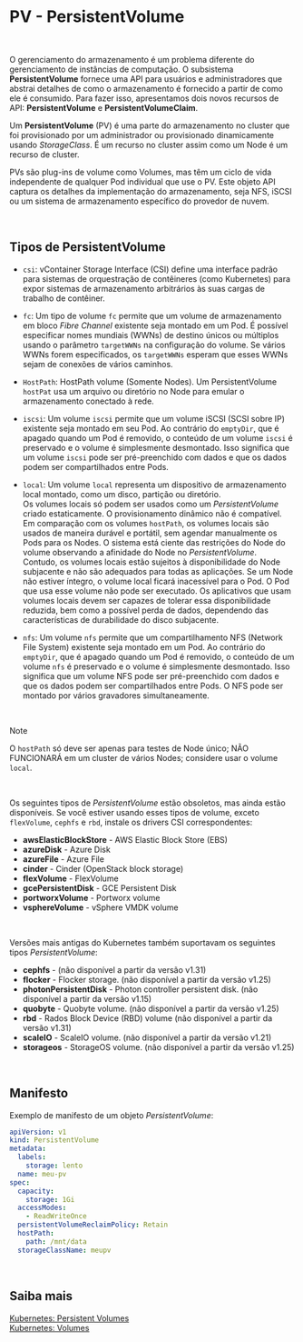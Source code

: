 # PV - PersistentVolume

<br>

O gerenciamento do armazenamento é um problema diferente do gerenciamento de instâncias de computação. O subsistema **PersistentVolume** fornece uma API para usuários e administradores que abstrai detalhes de como o armazenamento é fornecido a partir de como ele é consumido. Para fazer isso, apresentamos dois novos recursos de API: **PersistentVolume** e **PersistentVolumeClaim**.

Um **PersistentVolume** (PV) é uma parte do armazenamento no cluster que foi provisionado por um administrador ou provisionado dinamicamente usando *StorageClass*. É um recurso no cluster assim como um Node é um recurso de cluster.

PVs são plug-ins de volume como Volumes, mas têm um ciclo de vida independente de qualquer Pod individual que use o PV. Este objeto API captura os detalhes da implementação do armazenamento, seja NFS, iSCSI ou um sistema de armazenamento específico do provedor de nuvem.

<br>


## Tipos de PersistentVolume

- `csi`: vContainer Storage Interface (CSI) define uma interface padrão para sistemas de orquestração de contêineres (como Kubernetes) para expor sistemas de armazenamento arbitrários às suas cargas de trabalho de contêiner.

- `fc`: Um tipo de volume `fc` permite que um volume de armazenamento em bloco *Fibre Channel* existente seja montado em um Pod. É possível especificar nomes mundiais (WWNs) de destino únicos ou múltiplos usando o parâmetro `targetWWNs` na configuração do volume. Se vários WWNs forem especificados, os `targetWWNs` esperam que esses WWNs sejam de conexões de vários caminhos.

- `HostPath`: HostPath volume (Somente Nodes). Um PersistentVolume `hostPat` usa um arquivo ou diretório no Node para emular o armazenamento conectado à rede.

- `iscsi`: Um volume `iscsi` permite que um volume iSCSI (SCSI sobre IP) existente seja montado em seu Pod. Ao contrário do `emptyDir`, que é apagado quando um Pod é removido, o conteúdo de um volume `iscsi` é preservado e o volume é simplesmente desmontado. Isso significa que um volume `iscsi` pode ser pré-preenchido com dados e que os dados podem ser compartilhados entre Pods.

- `local`: Um volume `local` representa um dispositivo de armazenamento local montado, como um disco, partição ou diretório.  
Os volumes locais só podem ser usados como um *PersistentVolume* criado estaticamente. O provisionamento dinâmico não é compatível. Em comparação com os volumes `hostPath`, os volumes locais são usados de maneira durável e portátil, sem agendar manualmente os Pods para os Nodes. O sistema está ciente das restrições do Node do volume observando a afinidade do Node no *PersistentVolume*.   
Contudo, os volumes locais estão sujeitos à disponibilidade do Node subjacente e não são adequados para todas as aplicações. Se um Node não estiver íntegro, o volume local ficará inacessível para o Pod. O Pod que usa esse volume não pode ser executado. Os aplicativos que usam volumes locais devem ser capazes de tolerar essa disponibilidade reduzida, bem como a possível perda de dados, dependendo das características de durabilidade do disco subjacente.

- `nfs`: Um volume `nfs` permite que um compartilhamento NFS (Network File System) existente seja montado em um Pod. Ao contrário do `emptyDir`, que é apagado quando um Pod é removido, o conteúdo de um volume `nfs` é preservado e o volume é simplesmente desmontado. Isso significa que um volume NFS pode ser pré-preenchido com dados e que os dados podem ser compartilhados entre Pods. O NFS pode ser montado por vários gravadores simultaneamente.

<br>

>[!Note]
O `hostPath` só deve ser apenas para testes de Node único; NÃO FUNCIONARÁ em um cluster de vários Nodes; considere usar o volume `local`.

<br>

Os seguintes tipos de *PersistentVolume* estão obsoletos, mas ainda estão disponíveis. Se você estiver usando esses tipos de volume, exceto `flexVolume`, `cephfs` e `rbd`, instale os drivers CSI correspondentes:

- **awsElasticBlockStore** - AWS Elastic Block Store (EBS) 
- **azureDisk** - Azure Disk 
- **azureFile** - Azure File 
- **cinder** - Cinder (OpenStack block storage) 
- **flexVolume** - FlexVolume 
- **gcePersistentDisk** - GCE Persistent Disk 
- **portworxVolume** - Portworx volume 
- **vsphereVolume** - vSphere VMDK volume 

<br>

Versões mais antigas do Kubernetes também suportavam os seguintes tipos *PersistentVolume*:

- **cephfs** - (não disponível a partir da versão v1.31)
- **flocker** - Flocker storage. (não disponível a partir da versão v1.25)
- **photonPersistentDisk** - Photon controller persistent disk. (não disponível a partir da versão v1.15)
- **quobyte** - Quobyte volume. (não disponível a partir da versão v1.25)
- **rbd** - Rados Block Device (RBD) volume (não disponível a partir da versão v1.31)
- **scaleIO** - ScaleIO volume. (não disponível a partir da versão v1.21)
- **storageos** - StorageOS volume. (não disponível a partir da versão v1.25)


<br>

## Manifesto 

Exemplo de manifesto de um objeto *PersistentVolume*:

```yaml
apiVersion: v1
kind: PersistentVolume
metadata:
  labels:
    storage: lento
  name: meu-pv
spec:
  capacity: 
    storage: 1Gi
  accessModes: 
    - ReadWriteOnce
  persistentVolumeReclaimPolicy: Retain
  hostPath: 
    path: /mnt/data
  storageClassName: meupv
  ```

<br>

## Saiba mais
[Kubernetes: Persistent Volumes](https://kubernetes.io/docs/concepts/storage/persistent-volumes/)    
[Kubernetes: Volumes](https://kubernetes.io/docs/concepts/storage/volumes/)
